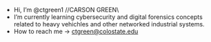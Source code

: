 - Hi, I’m @ctgreen1 //CARSON GREEN\\
- I’m currently learning cybersecurity and digital forensics concepts related to heavy vehichles and other networked industrial systems.
- How to reach me -> ctgreen@colostate.edu

